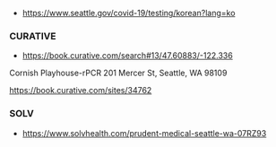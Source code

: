 * https://www.seattle.gov/covid-19/testing/korean?lang=ko




### CURATIVE ###

* https://book.curative.com/search#13/47.60883/-122.336


Cornish Playhouse-rPCR
201 Mercer St, Seattle, WA 98109

https://book.curative.com/sites/34762



### SOLV ###
* https://www.solvhealth.com/prudent-medical-seattle-wa-07RZ93
